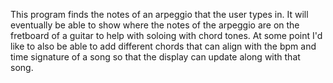 This program finds the notes of an arpeggio that the user types in. It will eventually be able to show where the notes of the arpeggio are on the fretboard of a guitar to help with soloing with chord tones. At some point I'd like to also be able to add different chords that can align with the bpm and time signature of a song so that the display can update along with that song.
